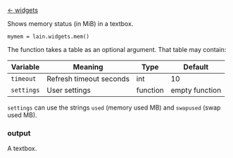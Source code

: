 [<- widgets](https://github.com/copycat-killer/lain/wiki/Widgets)

Shows memory status (in MiB) in a textbox.

	mymem = lain.widgets.mem()


The function takes a table as an optional argument. That table may
contain:

Variable | Meaning | Type | Default
--- | --- | --- | ---
`timeout` | Refresh timeout seconds | int | 10
`settings` | User settings | function | empty function

`settings` can use the strings `used` (memory used MB) and `swapused` (swap used MB).

### output

A textbox.